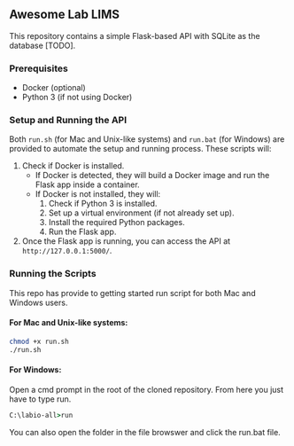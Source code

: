 
## **A**wesome **Lab** **L**IMS

This repository contains a simple Flask-based API with SQLite as the database [TODO].

### Prerequisites

- Docker (optional)
- Python 3 (if not using Docker)

### Setup and Running the API

Both `run.sh` (for Mac and Unix-like systems) and `run.bat` (for Windows) are provided to automate the setup and running process. These scripts will:

1. Check if Docker is installed.
    - If Docker is detected, they will build a Docker image and run the Flask app inside a container.
    - If Docker is not installed, they will:
        1. Check if Python 3 is installed.
        2. Set up a virtual environment (if not already set up).
        3. Install the required Python packages.
        4. Run the Flask app.
2. Once the Flask app is running, you can access the API at `http://127.0.0.1:5000/`.

### Running the Scripts
This repo has provide to getting started run script for both Mac and Windows users.

#### For Mac and Unix-like systems:

```bash
chmod +x run.sh
./run.sh
```

#### For Windows:
Open a cmd prompt in the root of the cloned repository. From here you just have to type run.
```cmd
C:\labio-all>run
```
You can also open the folder in the file browswer and click the run.bat file.
